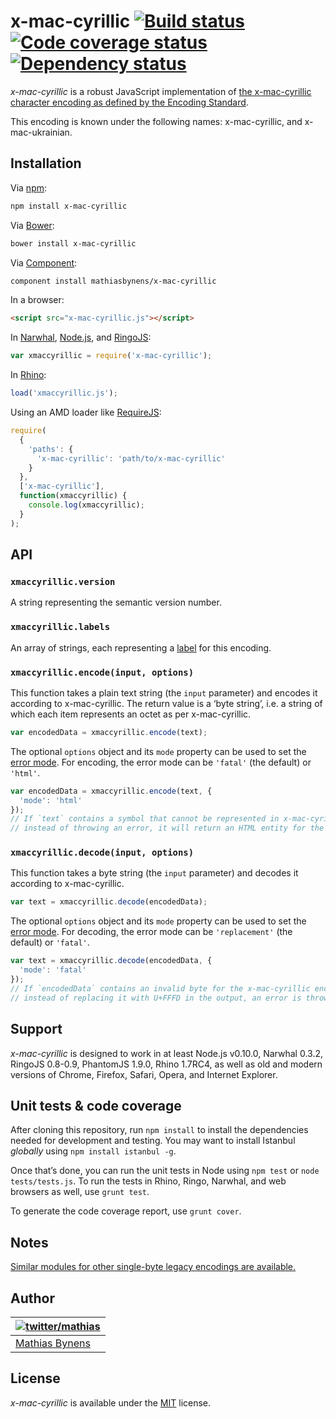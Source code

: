 # x-mac-cyrillic [![Build status](https://travis-ci.org/mathiasbynens/x-mac-cyrillic.svg?branch=master)](https://travis-ci.org/mathiasbynens/x-mac-cyrillic) [![Code coverage status](http://img.shields.io/coveralls/mathiasbynens/x-mac-cyrillic/master.svg)](https://coveralls.io/r/mathiasbynens/x-mac-cyrillic) [![Dependency status](https://gemnasium.com/mathiasbynens/x-mac-cyrillic.svg)](https://gemnasium.com/mathiasbynens/x-mac-cyrillic)

_x-mac-cyrillic_ is a robust JavaScript implementation of [the x-mac-cyrillic character encoding as defined by the Encoding Standard](http://encoding.spec.whatwg.org/#x-mac-cyrillic).

This encoding is known under the following names: x-mac-cyrillic, and x-mac-ukrainian.

## Installation

Via [npm](http://npmjs.org/):

```bash
npm install x-mac-cyrillic
```

Via [Bower](http://bower.io/):

```bash
bower install x-mac-cyrillic
```

Via [Component](https://github.com/component/component):

```bash
component install mathiasbynens/x-mac-cyrillic
```

In a browser:

```html
<script src="x-mac-cyrillic.js"></script>
```

In [Narwhal](http://narwhaljs.org/), [Node.js](http://nodejs.org/), and [RingoJS](http://ringojs.org/):

```js
var xmaccyrillic = require('x-mac-cyrillic');
```

In [Rhino](http://www.mozilla.org/rhino/):

```js
load('xmaccyrillic.js');
```

Using an AMD loader like [RequireJS](http://requirejs.org/):

```js
require(
  {
    'paths': {
      'x-mac-cyrillic': 'path/to/x-mac-cyrillic'
    }
  },
  ['x-mac-cyrillic'],
  function(xmaccyrillic) {
    console.log(xmaccyrillic);
  }
);
```

## API

### `xmaccyrillic.version`

A string representing the semantic version number.

### `xmaccyrillic.labels`

An array of strings, each representing a [label](http://encoding.spec.whatwg.org/#label) for this encoding.

### `xmaccyrillic.encode(input, options)`

This function takes a plain text string (the `input` parameter) and encodes it according to x-mac-cyrillic. The return value is a ‘byte string’, i.e. a string of which each item represents an octet as per x-mac-cyrillic.

```js
var encodedData = xmaccyrillic.encode(text);
```

The optional `options` object and its `mode` property can be used to set the [error mode](http://encoding.spec.whatwg.org/#error-mode). For encoding, the error mode can be `'fatal'` (the default) or `'html'`.

```js
var encodedData = xmaccyrillic.encode(text, {
  'mode': 'html'
});
// If `text` contains a symbol that cannot be represented in x-mac-cyrillic,
// instead of throwing an error, it will return an HTML entity for the symbol.
```

### `xmaccyrillic.decode(input, options)`

This function takes a byte string (the `input` parameter) and decodes it according to x-mac-cyrillic.

```js
var text = xmaccyrillic.decode(encodedData);
```

The optional `options` object and its `mode` property can be used to set the [error mode](http://encoding.spec.whatwg.org/#error-mode). For decoding, the error mode can be `'replacement'` (the default) or `'fatal'`.

```js
var text = xmaccyrillic.decode(encodedData, {
  'mode': 'fatal'
});
// If `encodedData` contains an invalid byte for the x-mac-cyrillic encoding,
// instead of replacing it with U+FFFD in the output, an error is thrown.
```

## Support

_x-mac-cyrillic_ is designed to work in at least Node.js v0.10.0, Narwhal 0.3.2, RingoJS 0.8-0.9, PhantomJS 1.9.0, Rhino 1.7RC4, as well as old and modern versions of Chrome, Firefox, Safari, Opera, and Internet Explorer.

## Unit tests & code coverage

After cloning this repository, run `npm install` to install the dependencies needed for development and testing. You may want to install Istanbul _globally_ using `npm install istanbul -g`.

Once that’s done, you can run the unit tests in Node using `npm test` or `node tests/tests.js`. To run the tests in Rhino, Ringo, Narwhal, and web browsers as well, use `grunt test`.

To generate the code coverage report, use `grunt cover`.

## Notes

[Similar modules for other single-byte legacy encodings are available.](https://www.npmjs.org/browse/keyword/legacy-encoding)

## Author

| [![twitter/mathias](https://gravatar.com/avatar/24e08a9ea84deb17ae121074d0f17125?s=70)](https://twitter.com/mathias "Follow @mathias on Twitter") |
|---|
| [Mathias Bynens](http://mathiasbynens.be/) |

## License

_x-mac-cyrillic_ is available under the [MIT](http://mths.be/mit) license.
